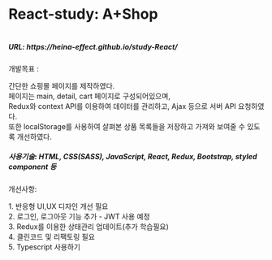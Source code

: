 <h1>React-study: A+Shop<h1>
<div align="center">
  <!-- <img src="./public/img/mainpage.png" width="90%"> -->
</div>

<h5>URL: https://heina-effect.github.io/study-React/</h5>
<p>개발목표 : </p> 간단한 쇼핑몰 페이지를 제작하였다.<br>
 페이지는 main, detail, cart 페이지로 구성되어있으며, <br>
 Redux와 context API를 이용하여 데이터를 관리하고,  Ajax 등으로 서버 API 요청하였다. <br>
  또한 localStorage를 사용하여 살펴본 상품 목록들을 저장하고 가져와 보여줄 수 있도록 개선하였다.<br>
  
 <h5>사용기술: HTML, CSS(SASS), JavaScript, React, Redux, Bootstrap, styled component 등</h5>
  
  <p> 개선사항: </p>
1. 반응형 UI,UX 디자인 개선 필요<br>
2. 로그인, 로그아웃 기능 추가 - JWT 사용 예정<br>
3. Redux를 이용한 상태관리 업데이트(추가 학습필요)<br>
4. 클린코드 및 리팩토링 필요<br>
5. Typescript 사용하기<br>